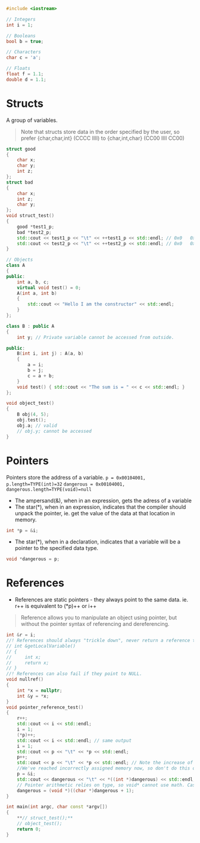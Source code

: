 ```c++
#include <iostream>

// Integers
int i = 1;

// Booleans
bool b = true;

// Characters
char c = 'a';

// Floats
float f = 1.1;
double d = 1.1;
```
# Structs 
A group of variables. 
>Note that structs store data in the order specified by the user, 
so prefer {char,char,int} (CCCC IIII) to {char,int,char} (CC00 IIII CC00)

```c++
struct good
{
    char x;
    char y;
    int z;
};
struct bad
{
    char x;
    int z;
    char y;
};
void struct_test()
{
    good *test1_p;
    bad *test2_p;
    std::cout << test1_p << "\t" << ++test1_p << std::endl; // 0x0   0x8 <- 8 bytes
    std::cout << test2_p << "\t" << ++test2_p << std::endl; // 0x0   0xC <- 12 bytes
}

// Objects
class A
{
public:
    int a, b, c;
    virtual void test() = 0;
    A(int a, int b)
    {
        std::cout << "Hello I am the constructor" << std::endl;
    }
};

class B : public A
{
    int y; // Private variable cannot be accessed from outside.

public:
    B(int i, int j) : A(a, b)
    {
        a = i;
        b = j;
        c = a + b;
    }
    void test() { std::cout << "The sum is = " << c << std::endl; }
};

void object_test()
{
    B obj(4, 5);
    obj.test();
    obj.a; // valid
    // obj.y; cannot be accessed
}
```

# Pointers
Pointers store the address of a variable.
`p = 0x00104001, p.length=TYPE(int)=32`
`dangerous = 0x00104001, dangerous.length=TYPE(void)=null`
- The ampersand(&), when in an expression, gets the adress of a variable
-  The star(\*), when in an expression, indicates that the compiler should unpack the pointer, 
        ie. get the value of the data at that location in memory. 
```c++
int *p = &i;
```
- The star(\*), when in a declaration, indicates that a variable will be a pointer to the 
        specified data type.
```c++
void *dangerous = p;
```
# References
*   References are static pointers - they always point to the same data. 
        ie. r++ is equivalent to (\*p)++ or i++
>Reference allows you to manipulate an object using pointer, but without the pointer syntax of referencing and dereferencing.

```c++
int &r = i;
//! References should always "trickle down", never return a reference to local memory.
// int &getLocalVariable()
// {
//     int x;
//     return x;
// }
//! References can also fail if they point to NULL.
void nullref()
{
    int *x = nullptr;
    int &y = *x;
}
void pointer_reference_test()
{
    r++;
    std::cout << i << std::endl;
    i = 1;
    (*p)++;
    std::cout << i << std::endl; // same output
    i = 1;
    std::cout << p << "\t" << *p << std::endl;
    p++;
    std::cout << p << "\t" << *p << std::endl; // Note the increase of 4 - that's the size of an int - 4 bytes.
    //We've reached incorrectly assigned memory now, so don't do this outside arrays and the like.
    p = &i;
    std::cout << dangerous << "\t" << *((int *)dangerous) << std::endl;
    // Pointer arithmetic relies on type, so void* cannot use math. Cast to type of appropriate size, then operate.
    dangerous = (void *)((char *)dangerous + 1);
}

int main(int argc, char const *argv[])
{
    **// struct_test();**
    // object_test();
    return 0;
}
